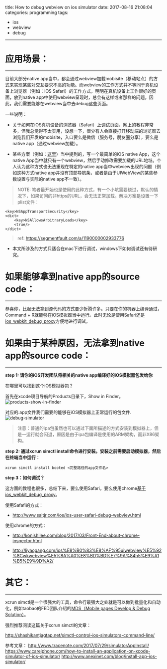 title: How to debug webview on ios simulator
date: 2017-08-16 21:08:04
categories: programming
tags:
- ios
- webview
- debug
---

# 应用场景：
---

目前大部分native app当中，都会通过webview加载mobisite（移动站点）的方式来实现某些对交互要求不高的功能。而webview的工作方式并不等同于真机设备上浏览器（例如：iOS Safari）的工作方式，明明在真机设备上工作很好的页面，放到native app中使用webview呈现时，总会有这样或者那样的问题。因此，我们需要能够在webview当中去debug这些页面。

<!--more-->

一些说明：

* 关于如何在iOS真机设备的浏览器（Safari）上调试页面，网上的教程非常多，但我总觉得不太实用，设想一下，很少有人会直接打开移动端的浏览器去浏览我们开发的mobisite，入口要么是微信（服务号，朋友圈分享），要么是native app（通过webview加载）。

* 某些方案（例如：[这里](http://www.saitjr.com/ios/ios-user-safari-debug-webview.html)）当中提到的，写一个最简单的iOS native App，这个native App当中就只有一个webview，然后手动修改需要加载的URL地址。个人认为这种方式也无法重现在特定的native app当中webview出现的问题（例如这种方式native app并没有顶部导航条，或者是由于UIWebView的某些参数设置与实际的native app不一致）。

> NOTE: 笔者最开始也是使用的此种方式，有一个小坑需要绕过，默认的情况下，如果访问的非https的URL，会无法正常加载。解决方案是设置一下plist文件：

```
<key>NSAppTransportSecurity</key>
<dict>
    <key>NSAllowsArbitraryLoads</key>
    <true/>
</dict>
```

> ref: https://segmentfault.com/a/1190000002933776

* 本文所涉及的方式只适合在mac下进行调试，windows下如何调试还有待研究。

# 如果能够拿到native app的source code：
---

恭喜你，比起无法拿到源代码的方式要少折腾许多。只要在你的机器上编译通过，Command + R就能够在iOS模拟器当中运行。此时无论是使用Safari还是[ios_webkit_debug_proxy](https://github.com/google/ios-webkit-debug-proxy)方便地进行调试。

# 如果由于某种原因，无法拿到native app的source code：
---

**step 1: 请你的iOS开发团队将相关的native app编译好的iOS模拟器包发给你**

在哪里可以找到这个iOS模拟器包？

首先在xcode项目导航的Products目录下，Show in Finder。
![products-show-in-finder](https://www.zhuxiaodong.net/static/images/products-show-in-finder.png)

对应的.app文件我们需要的能够在iOS模拟器上正常运行的包文件.
![debug-simulator](https://www.zhuxiaodong.net/static/images/debug-simulator.png)

> 注意：普通的ipa包虽然也可以通过下面所描述的方式安装到模拟器上，但是一运行就会闪退，原因是由于ipa包编译是使用的ARM架构，而非X86架构。

**step 2: 通过xcrun simctl install命令进行安装。安装之前需要启动模拟器，然后在终端当中运行：**

```
xcrun simctl install booted <完整路径的app文件名>
```

**step 3：如何调试？**

这方面的教程也很多，总结下来，要么使用Safari，要么使用chrome[基于ios_webkit_debug_proxy](https://github.com/google/ios-webkit-debug-proxy)。

使用Safafi的方式：
* http://www.saitjr.com/ios/ios-user-safari-debug-webview.html

使用chrome的方式：
* http://konishilee.com/blog/2017/03/Front-End-about-chrome-inspector.html

* http://liyaogang.com/ios%E8%B0%83%E8%AF%95uiwebview%E5%92%8Cwkwebview%E5%8A%A0%E8%BD%BD%E7%9A%84h5%E9%A1%B5%E9%9D%A2/

# 其它：
---

xcrun simctl是一个很强大的工具，命令行最强大之处就是可以做到批量化和自动化，例如taobao的FED团队介绍的[MDS（Mobile pages Develop & Debug Solution）](http://taobaofed.org/blog/2015/11/13/web-debug-in-ios/)。

强烈推荐阅读这篇关于xcrun simctl的文章：

http://shashikantjagtap.net/simctl-control-ios-simulators-command-line/


参考文章：
http://www.tracenote.com/2017/07/29/simulatorAppInstall/
https://www.careiphone.com/how-to-install-an-application-on-xcode-simulator-of-ios-simulator/
http://www.anexinet.com/blog/install-app-ios-simulator/


